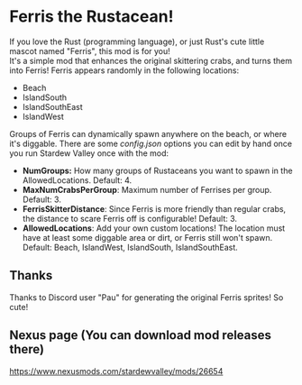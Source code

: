 # Ferris the Rustacean!
If you love the Rust (programming language), or just Rust's cute little mascot named "Ferris", this mod is for you!  
It's a simple mod that enhances the original skittering crabs, and turns them into Ferris! 
Ferris appears randomly in the following locations:
- Beach
- IslandSouth
- IslandSouthEast
- IslandWest

Groups of Ferris can dynamically spawn anywhere on the beach, or where it's diggable.  There are some _config.json_ options you can edit by hand once you run Stardew Valley once with the mod:
- **NumGroups:** How many groups of Rustaceans you want to spawn in the AllowedLocations. Default: 4.
- **MaxNumCrabsPerGroup**: Maximum number of Ferrises per group. Default: 3.
- **FerrisSkitterDistance**: Since Ferris is more friendly than regular crabs, the distance to scare Ferris off is configurable! Default: 3.
- **AllowedLocations**: Add your own custom locations!  The location must have at least some diggable area or dirt, or Ferris still won't spawn. Default: Beach, IslandWest, IslandSouth, IslandSouthEast.

## Thanks
Thanks to Discord user "Pau" for generating the original Ferris sprites! So cute!

## Nexus page (You can download mod releases there)
https://www.nexusmods.com/stardewvalley/mods/26654
